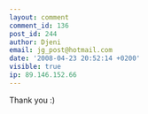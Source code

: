 ```yaml
---
layout: comment
comment_id: 136
post_id: 244
author: Djeni
email: jg_post@hotmail.com
date: '2008-04-23 20:52:14 +0200'
visible: true
ip: 89.146.152.66
---
```

Thank you :)
